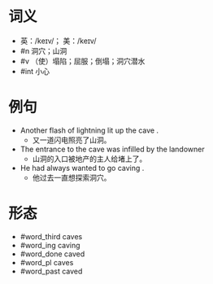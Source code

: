 # 词义
- 英：/keɪv/； 美：/keɪv/
- #n 洞穴；山洞
- #v （使）塌陷；屈服；倒塌；洞穴潜水
- #int 小心
# 例句
- Another flash of lightning lit up the cave .
	- 又一道闪电照亮了山洞。
- The entrance to the cave was infilled by the landowner
	- 山洞的入口被地产的主人给堵上了。
- He had always wanted to go caving .
	- 他过去一直想探索洞穴。
# 形态
- #word_third caves
- #word_ing caving
- #word_done caved
- #word_pl caves
- #word_past caved
